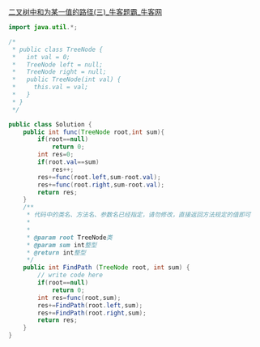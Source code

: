 
[二叉树中和为某一值的路径(三)_牛客题霸_牛客网](https://www.nowcoder.com/practice/965fef32cae14a17a8e86c76ffe3131f?tpId=13&tqId=2277604&sourceUrl=%2Fexam%2Foj%2Fta%3Fpage%3D1%26tpId%3D13%26type%3D13)

```java
import java.util.*;

/*
 * public class TreeNode {
 *   int val = 0;
 *   TreeNode left = null;
 *   TreeNode right = null;
 *   public TreeNode(int val) {
 *     this.val = val;
 *   }
 * }
 */

public class Solution {
    public int func(TreeNode root,int sum){
        if(root==null)
            return 0;
        int res=0;
        if(root.val==sum)
            res++;
        res+=func(root.left,sum-root.val);
        res+=func(root.right,sum-root.val);
        return res;
    }
    /**
     * 代码中的类名、方法名、参数名已经指定，请勿修改，直接返回方法规定的值即可
     *
     * 
     * @param root TreeNode类 
     * @param sum int整型 
     * @return int整型
     */
    public int FindPath (TreeNode root, int sum) {
        // write code here
        if(root==null)
            return 0;
        int res=func(root,sum);
        res+=FindPath(root.left,sum);
        res+=FindPath(root.right,sum);
        return res;
    }
}
```